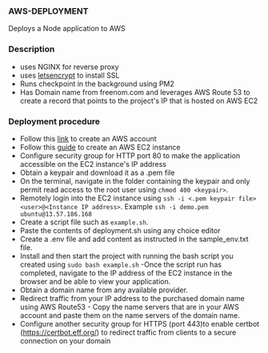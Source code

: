 ### AWS-DEPLOYMENT
Deploys a Node application to AWS

### Description
- uses NGINX for reverse proxy
- uses [letsencrypt](https://letsencrypt.org/) to install SSL
- Runs checkpoint in the background using PM2
- Has Domain name from freenom.com and leverages AWS Route 53 to create a record that points to the project's IP that is hosted on AWS EC2

### Deployment procedure
- Follow this [link](https://aws.amazon.com/) to create an AWS account
- Follow this [guide](https://docs.aws.amazon.com/efs/latest/ug/gs-step-one-create-ec2-resources.html) to create an AWS EC2 instance
- Configure security group for HTTP port 80 to make the application accessible on the EC2 instance's IP address 
- Obtain a keypair and download it as a .pem file
- On the terminal, navigate in the folder containing the keypair and only permit read access to the root user using `chmod 400 <keypair>`.
- Remotely login into the EC2 instance using `ssh -i <.pem keypair file> <user>@<Instance IP address>`. Example `ssh -i demo.pem ubuntu@13.57.186.168`
- Create a script file such as `example.sh`. 
- Paste the contents of deployment.sh using any choice editor
- Create a .env file and add content as instructed in the sample_env.txt file.
- Install and then start the project with running the bash script you created using `sudo bash example.sh`
-Once the script run has completed, navigate to the IP address of the EC2 instance in the browser and be able to view your application.
- Obtain a domain name from any available provider.
- Redirect traffic from your IP address to the purchased domain name using AWS Route53 - Copy the name servers that are in your AWS account and paste them on the name servers of the domain name.
- Configure another  security group for HTTPS (port 443)to enable certbot (https://certbot.eff.org/) to redirect traffic from clients to a secure connection on your domain

